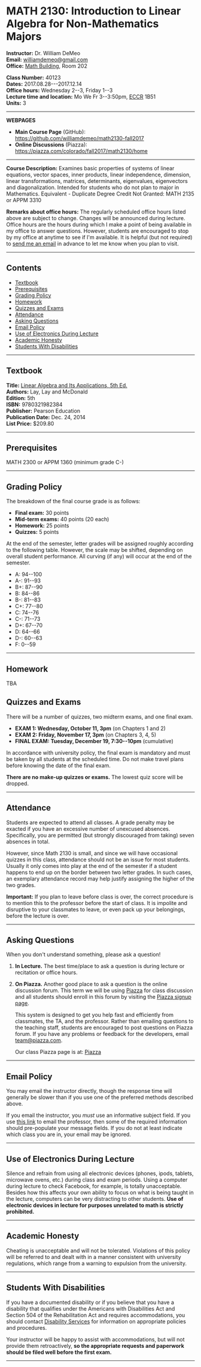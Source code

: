 MATH 2130: Introduction to Linear Algebra for Non-Mathematics Majors
====================================================================

**Instructor:**  Dr. William DeMeo    
**Email:** [williamdemeo@gmail.com](mailto:williamdemeo@gmail.com)   
**Office:** [Math Building](https://www.google.com/maps/place/Mathematics+Building,+Boulder,+CO+80305/@40.0077558,-105.2651941,18z/data=!3m1!4b1!4m5!3m4!1s0x876bedcb63fc434b:0x103526dd5cc47ed7!8m2!3d40.0077558!4d-105.2645434), Room 202  

**Class Number:** 40123  
**Dates:** 2017.08.28---2017.12.14  
**Office hours:** Wednesday 2--3, Friday 1--3  
**Lecture time and location:** Mo We Fr 3--3:50pm, [ECCR](https://www.google.com/maps/place/ECCR/@40.0069583,-105.2632431,18.75z/data=!4m5!3m4!1s0x0:0xd592055ab2fb6599!8m2!3d40.007204!4d-105.2627832) 1B51  
**Units:** 3  

-------------------------------------------------------
**WEBPAGES** 
- **Main Course Page** (GitHub):  
  https://github.com/williamdemeo/math2130-fall2017  
- **Online Discussions** (Piazza):   
  https://piazza.com/colorado/fall2017/math2130/home

-------------------------------------------

**Course Description:**  Examines basic properties of systems of linear 
equations, vector spaces, inner products, linear independence, dimension, 
linear transformations, matrices, determinants, eigenvalues, eigenvectors 
and diagonalization. Intended for students who do not plan to major in 
Mathematics. Equivalent - Duplicate Degree Credit Not Granted: MATH 2135 or
APPM 3310

**Remarks about office hours:**
The regularly scheduled office hours listed above are subject to change.
Changes will be announced during lecture. Office hours are the hours during
which I make a point of being available in my office to answer questions.
However, students are encouraged to stop by my office at anytime to see if I'm
available. It is helpful (but not required) to [send me an email](mailto:williamdemeo@gmail.com)
in advance to let me know when you plan to visit.

----------------------------------------------------------------------------

<!-- START doctoc generated TOC please keep comment here to allow auto update -->
<!-- DON'T EDIT THIS SECTION, INSTEAD RE-RUN doctoc TO UPDATE -->
## Contents
- [Textbook](#textbook)
- [Prerequisites](#prerequisites)
- [Grading Policy](#grading-policy)
- [Homework](#homework)
- [Quizzes and Exams](#quizzes-and-exams)
- [Attendance](#attendance)
- [Asking Questions](#asking-questions)
- [Email Policy](#email-policy)
- [Use of Electronics During Lecture](#use-of-electronics-during-lecture)
- [Academic Honesty](#academic-honesty)
- [Students With Disabilities](#students-with-disabilities)

<!-- END doctoc generated TOC please keep comment here to allow auto update -->

----------------------------------------------------------------------------------

Textbook
--------
**Title:** [Linear Algebra and Its Applications, 5th Ed.](https://www.barnesandnoble.com/w/linear-algebra-and-its-applications-david-c-lay/1123850070?ean=9780321982384)  
**Authors:** Lay, Lay and McDonald  
**Edition:** 5th   
**ISBN:** 9780321982384    
**Publisher:** Pearson Education  
**Publication Date:** Dec. 24, 2014  
**List Price:** $209.80  

-----------------------------------------------------------

Prerequisites
-------------
MATH 2300 or APPM 1360 (minimum grade C-)

--------------------------------------------------------

Grading Policy
--------------
The breakdown of the final course grade is as follows:  

+ **Final exam:** 30 points    
+ **Mid-term exams:** 40 points (20 each)    
+ **Homework:** 25 points  
+ **Quizzes:** 5 points

At the end of the semester, letter grades will be assigned roughly according to
the following table. However, the scale may be shifted, depending on overall 
student performance.  All curving (if any) will occur at the end of the semester.  

+ A: 94--100  
+ A-: 91--93  
+ B+: 87--90   
+ B: 84--86   
+ B-: 81--83   
+ C+: 77--80  
+ C: 74--76   
+ C-: 71--73   
+ D+: 67--70   
+ D: 64--66   
+ D-: 60--63   
+ F:  0--59    

----------------------------------------------------------

Homework
--------
TBA

Quizzes and Exams
-----------------
There will be a number of quizzes, two midterm exams, and one final exam.

+ **EXAM 1: Wednesday, October 11, 3pm** (on Chapters 1 and 2)
+ **EXAM 2: Friday, November 17, 3pm** (on Chapters 3, 4, 5)
+ **FINAL EXAM: Tuesday, December 19, 7:30--10pm** (cumulative)

In accordance with university policy, the final exam is mandatory and must be
taken by all students at the scheduled time. Do not make travel plans before
knowing the date of the final exam.

**There are no make-up quizzes or exams.** The lowest quiz score will be dropped.

----------------------------------------------------------

Attendance
----------
Students are expected to attend all classes.
A grade penalty may be exacted if you have an excessive number of unexcused absences.
Specifically, you are permitted (but strongly discouraged from taking) seven
absences in total. 

However, since Math 2130 is small, and since we will have occasional quizzes in this class, 
attendance should not be an issue for most students.
Usually it only comes into play at the end of the semester if a student happens
to end up on the border between two letter grades.  In such cases, an exemplary 
attendance record may help justify assigning the higher of the two grades.

**Important:** If you plan to leave before class is over, the correct procedure 
is to mention this to the professor before the start of class. It is impolite 
and disruptive to your classmates to leave, or even pack up your belongings, 
before the lecture is over.

--------------------------------------------------

Asking Questions
----------------

When you don't understand something, please ask a question!

1. **In Lecture.** The best time/place to ask a question is during lecture or recitation or office hours.

2. **On Piazza.** Another good place to ask a question is the online discussion
   forum.
   This term we will be using [Piazza][] for class discussion and all students
   should enroll in this forum by visiting the [Piazza signup page][].

   This system is designed to get you help fast and efficiently from
   classmates, the TA, and the professor. Rather than emailing questions to the
   teaching staff, students are encouraged to post questions on Piazza forum.
   If you have any problems or feedback for the developers, email
   [team@piazza.com](mailto:team@piazza.com). 

   Our class Piazza page is at: [Piazza][]

-----------------------------------------------------

Email Policy
------------
You may email the instructor directly, though the response
time will generally be slower than if you use one of the preferred methods
described above.

If you email the instructor, you *must* use an informative subject field.
If you use <a href="mailto:williamdemeo@gmail.com?subject=MATH 2130:
(fill in subject here)&amp;body=Dear Dr. DeMeo, (your message) Sincerely, (your full name)">this link</a>  to email the professor, then some of the required information should pre-populate your message fields.  If you do not at least indicate which class you are in, your email may be ignored.

----------------------------------------

Use of Electronics During Lecture
---------------------------------
Silence and refrain from using all electronic devices (phones, ipods,
tablets, microwave ovens, etc.) during class and exam periods.
Using a computer during lecture to check Facebook, for example, is totally
unacceptable. Besides how this affects your own ability to focus on what is
being taught in the lecture, computers can be very distracting to other
students. **Use of electronic devices in lecture for purposes unrelated 
to math is strictly prohibited.**

----------------------------------------------

Academic Honesty
----------------
Cheating is unacceptable and will not be tolerated. Violations of this policy
will be referred to and dealt with in a manner consistent with university regulations, which range from a warning to expulsion from the university.


----------------------------------------------------------

Students With Disabilities
--------------------------
If you have a documented disability
or if you believe that you have a disability that qualifies under the
Americans with Disabilities Act and Section 504 of the Rehabilitation
Act and requires accommodations, you should contact [Disability Services](http://www.colorado.edu/disabilityservices/)
for information on appropriate policies and procedures.

Your instructor will be happy to assist with accommodations, but will not
provide them retroactively, **so the appropriate requests and paperwork 
should be filed well before the first exam.**

------------------------------------------------------------

[Piazza signup page]: https://piazza.com/colorado/fall2017/math2130
[Piazza]: https://piazza.com/colorado/fall2017/math2130/home
